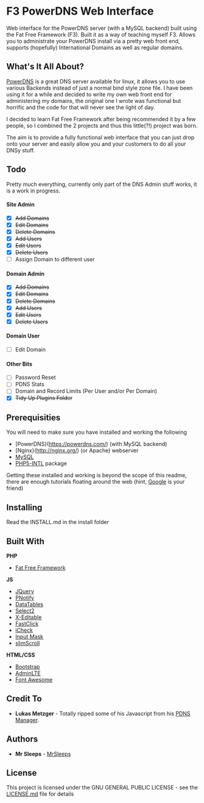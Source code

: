 # F3 PowerDNS Web Interface

Web interface for the PowerDNS server (with a MySQL backend) built using the Fat Free Framework (F3). Built it as a way of teaching myself F3. Allows you to administrate your PowerDNS install via a pretty web front end, supports (hopefully) International Domains as well as regular domains.

## What's It All About?

[PowerDNS](https://powerdns.com/) is a great DNS server available for linux, it allows you to use various Backends instead of just a normal bind style zone file. I have been using it for a while and decided to write my own web front end for administering my domains, the original one I wrote was functional but horrific and the code for that will never see the light of day.

I decided to learn Fat Free Framework after being recommended it by a few people, so I combined the 2 projects and thus this little(?!) project was born.

The aim is to provide a fully functional web interface that you can just drop onto your server and easily allow you and your customers to do all your DNSy stuff.

## Todo

Pretty much everything, currently only part of the DNS Admin stuff works, it is a work in progress.

#### Site Admin
- [x] ~~Add Domains~~
- [x] ~~Edit Domains~~
- [x] ~~Delete Domains~~
- [x] ~~Add Users~~
- [x] ~~Edit Users~~
- [x] ~~Delete Users~~
- [ ] Assign Domain to different user

#### Domain Admin
- [x] ~~Add Domains~~
- [x] ~~Edit Domains~~
- [x] ~~Delete Domains~~
- [x] ~~Add Users~~
- [x] ~~Edit Users~~
- [x] ~~Delete Users~~

#### Domain User
- [ ] Edit Domain

#### Other Bits
- [ ] Password Reset
- [ ] PDNS Stats
- [ ] Domain and Record Limits (Per User and/or Per Domain)
- [x] ~~Tidy Up Plugins Folder~~

## Prerequisities

You will need to make sure you have installed and working the following

* [PowerDNS}(https://powerdns.com/) (with MySQL backend)
* [Nginx}(http://nginx.org/) (or Apache) webserver
* [MySQL](http://dev.mysql.com/downloads/)
* [PHP5-INTL](http://php.net/manual/en/intl.setup.php) package

Getting these installed and working is beyond the scope of this readme, there are enough tutorials floating around the web (hint, [Google](https://www.google.co.uk) is your friend)

## Installing

Read the INSTALL.md in the install folder

## Built With

**PHP**
* [Fat Free Framework](https://fatfreeframework.com)

**JS**
* [JQuery](https://jquery.com/)
* [PNotify](https://sciactive.com/pnotify/)
* [DataTables](https://datatables.net)
* [Select2](select2.github.io)
* [X-Editable](https://vitalets.github.io/x-editable/)
* [FastClick](https://github.com/ftlabs/fastclick)
* [iCheck](http://icheck.fronteed.com/)
* [Input Mask](https://github.com/RobinHerbots/jquery.inputmask)
* [slimScroll](https://github.com/rochal/jQuery-slimScroll)

**HTML/CSS**
* [Bootstrap](https://getbootstrap.com)
* [AdminLTE](https://almsaeedstudio.com/)
* [Font Awesome](http://fontawesome.io/)

## Credit To

* **Lukas Metzger** - Totally ripped some of his Javascript from his [PDNS Manager](https://pdnsmanager.lmitsystems.de/). 

## Authors

* **Mr Sleeps** - [MrSleeps](https://github.com/MrSleeps)

## License

This project is licensed under the GNU GENERAL PUBLIC LICENSE - see the [LICENSE.md](LICENSE.md) file for details

